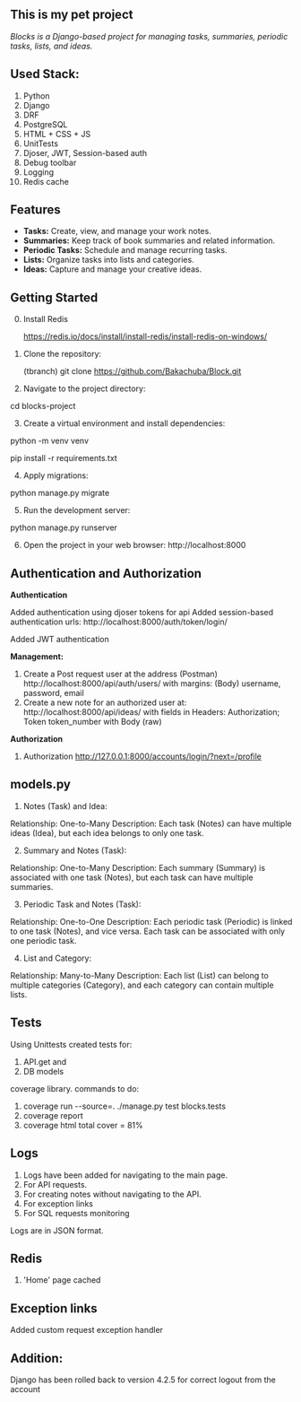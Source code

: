 ## This is my pet project

_Blocks is a Django-based project for managing tasks, summaries, periodic tasks, lists, and ideas._

## Used Stack:

1) Python
2) Django
3) DRF
4) PostgreSQL
5) HTML + CSS + JS
6) UnitTests
7) Djoser, JWT, Session-based auth
8) Debug toolbar
9) Logging
10) Redis cache

## Features

- **Tasks:** Create, view, and manage your work notes.
- **Summaries:** Keep track of book summaries and related information.
- **Periodic Tasks:** Schedule and manage recurring tasks.
- **Lists:** Organize tasks into lists and categories.
- **Ideas:** Capture and manage your creative ideas.

## Getting Started

0. Install Redis

   https://redis.io/docs/install/install-redis/install-redis-on-windows/

1. Clone the repository:

   (tbranch)
   git clone https://github.com/Bakachuba/Block.git


2. Navigate to the project directory:

cd blocks-project

3. Create a virtual environment and install dependencies:

python -m venv venv

pip install -r requirements.txt

4. Apply migrations:

python manage.py migrate

5. Run the development server:

python manage.py runserver

6. Open the project in your web browser:
   http://localhost:8000

## Authentication and Authorization

**Authentication**

Added authentication using djoser tokens for api
Added session-based authentication
urls: http://localhost:8000/auth/token/login/

Added JWT authentication

**Management:**

1) Create a Post request user at the address (Postman)
   http://localhost:8000/api/auth/users/
   with margins: (Body)
   username, password, email
2) Create a new note for an authorized user at:
   http://localhost:8000/api/ideas/
   with fields in Headers:
   Authorization; Token token_number
   with Body (raw)

**Authorization**

1) Authorization
   http://127.0.0.1:8000/accounts/login/?next=/profile

## models.py

1. Notes (Task) and Idea:

Relationship: One-to-Many
Description: Each task (Notes) can have multiple ideas (Idea), but each idea belongs to only one task.

2. Summary and Notes (Task):

Relationship: One-to-Many
Description: Each summary (Summary) is associated with one task (Notes), but each task can have multiple summaries.

3. Periodic Task and Notes (Task):

Relationship: One-to-One
Description: Each periodic task (Periodic) is linked to one task (Notes), and vice versa. Each task can be associated
with only one periodic task.

4. List and Category:

Relationship: Many-to-Many
Description: Each list (List) can belong to multiple categories (Category), and each category can contain multiple
lists.

## Tests

Using Unittests
created tests for:

1) API.get
   and
2) DB models

coverage library.
commands to do:

1) coverage run --source=. ./manage.py test blocks.tests
2) coverage report
3) coverage html
   total cover = 81%

## Logs

1) Logs have been added for navigating to the main page.
2) For API requests.
3) For creating notes without navigating to the API.
4) For exception links
5) For SQL requests monitoring

Logs are in JSON format.

## Redis

1) 'Home' page cached

## Exception links

Added custom request exception handler

## Addition:

Django has been rolled back to version 4.2.5 for correct logout from the account